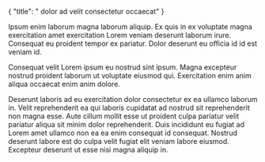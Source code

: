 {
  "title": " dolor ad velit consectetur occaecat"
}

Ipsum enim laborum magna laborum aliquip. Ex quis in ex voluptate magna exercitation amet exercitation Lorem veniam deserunt laborum irure. Consequat eu proident tempor ex pariatur. Dolor deserunt eu officia id id est veniam id.

Consequat velit Lorem ipsum eu nostrud sint ipsum. Magna excepteur nostrud proident laborum ut voluptate eiusmod qui. Exercitation enim anim aliqua occaecat enim anim dolore.

Deserunt laboris ad eu exercitation dolor consectetur ex ea ullamco laborum in. Velit reprehenderit ea qui laboris cupidatat ad nostrud sit reprehenderit non magna esse. Aute cillum mollit esse ut proident culpa pariatur velit pariatur aliqua sit minim dolor reprehenderit. Duis incididunt eu fugiat ad Lorem amet ullamco non ea ea enim consequat id consequat. Nostrud deserunt labore est do culpa velit fugiat elit veniam labore eiusmod. Excepteur deserunt ut esse nisi magna aliquip in.